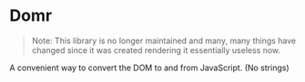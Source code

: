 Domr
====

> Note: This library is no longer maintained and many, many things have changed since it was created rendering it essentially useless now.

A convenient way to convert the DOM to and from JavaScript. (No strings)
